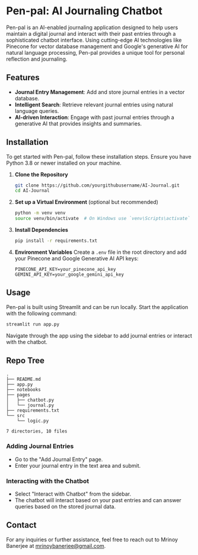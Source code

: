 # Pen-pal: AI Journaling Chatbot

Pen-pal is an AI-enabled journaling application designed to help users maintain a digital journal and interact with their past entries through a sophisticated chatbot interface. Using cutting-edge AI technologies like Pinecone for vector database management and Google's generative AI for natural language processing, Pen-pal provides a unique tool for personal reflection and journaling.

## Features

- **Journal Entry Management**: Add and store journal entries in a vector database.
- **Intelligent Search**: Retrieve relevant journal entries using natural language queries.
- **AI-driven Interaction**: Engage with past journal entries through a generative AI that provides insights and summaries.

## Installation

To get started with Pen-pal, follow these installation steps. Ensure you have Python 3.8 or newer installed on your machine.

1. **Clone the Repository**
   ```bash
   git clone https://github.com/yourgithubusername/AI-Journal.git
   cd AI-Journal
   ```

2. **Set up a Virtual Environment** (optional but recommended)
   ```bash
   python -m venv venv
   source venv/bin/activate  # On Windows use `venv\Scripts\activate`
   ```

3. **Install Dependencies**
   ```bash
   pip install -r requirements.txt
   ```

4. **Environment Variables**
   Create a `.env` file in the root directory and add your Pinecone and Google Generative AI API keys:
   ```
   PINECONE_API_KEY=your_pinecone_api_key
   GEMINI_API_KEY=your_google_gemini_api_key
   ```

## Usage

Pen-pal is built using Streamlit and can be run locally. Start the application with the following command:

```bash
streamlit run app.py
```

Navigate through the app using the sidebar to add journal entries or interact with the chatbot.

## Repo Tree
```
.
├── README.md
├── app.py
├── notebooks
├── pages
│   ├── chatbot.py
│   └── journal.py
├── requirements.txt
└── src
    └── logic.py

7 directories, 10 files

``` 

### Adding Journal Entries

- Go to the "Add Journal Entry" page.
- Enter your journal entry in the text area and submit.

### Interacting with the Chatbot

- Select "Interact with Chatbot" from the sidebar.
- The chatbot will interact based on your past entries and can answer queries based on the stored journal data.


## Contact

For any inquiries or further assistance, feel free to reach out to Mrinoy Banerjee at mrinoybanerjee@gmail.com.




